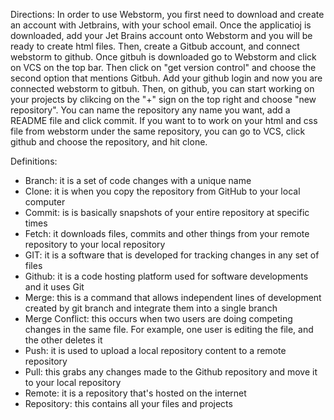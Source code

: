 Directions:
  In order to use Webstorm, you first need to download and create an account with Jetbrains, with your school email. Once the applicatioj is downloaded, add your Jet Brains account onto Webstorm and you will be ready to create html files. Then, create a Gitbub account, and connect webstorm to github. Once gitbuh is downloaded go to Webstorm and click on VCS on the top bar. Then click on "get version control" and choose the second option that mentions Gitbuh. Add your github login and now you are connected webstorm to gitbuh. Then, on github, you can start working on your projects by clikcing on the "+" sign on the top right and choose 
"new repository". You can name the repository any name you want, add a README file and click commit. If you want to to work on your html and css file from webstorm under the same repository, you can go to VCS, click github and choose the repository, and hit clone. 


Definitions:
- Branch: it is a set of code changes with a unique name 
- Clone: it is when you copy the repository from GitHub to your local computer
- Commit: is is basically snapshots of your entire repository at specific times
- Fetch: it downloads files, commits and other things from your remote repository to your local repository 
- GIT: it is a software that is developed for tracking changes in any set of files
- Github: it is a code hosting platform used for software developments and it uses Git
- Merge: this is a command that allows independent lines of development created by git branch and integrate them into a single branch
- Merge Conflict: this occurs when two users are doing competing changes in the same file. For example, one user is editing the file, and the other deletes it
- Push: it is used to upload a local repository content to a remote repository 
- Pull: this grabs any changes made to the Github repository and move it to your local repository 
- Remote: it is a repository that's hosted on the internet 
- Repository: this contains all your files and projects 


